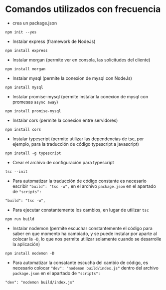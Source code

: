 # Comandos utilizados con frecuencia
* crea un package.json
```
npm init --yes
```

* Instalar express (framework de NodeJs)
```
npm install express
```

* Instalar morgan (permite ver en consola, las solicitudes del cliente)
```
npm install morgan
```

* Instalar mysql (permite la conexion de mysql con NodeJs)
```
npm install mysql
```

* Instalar promise-mysql (permite instalar la conexion de mysql con promesas `async away`)
```
npm install promise-mysql
```

* Instalar cors (permite la conexion entre servidores)
```
npm install cors
```

* Instalar typescript (permite utilizar las dependencias de tsc, por ejemplo, para la traducción de código typescript a javascript)
```
npm install -g typescript
```

  * Crear el archivo de configuración para typescript
```
tsc --init
```

  * Para automatizar la traducción de código constante es necesario escribir `"build": "tsc -w",` en el archivo `package.json` en el apartado de `"scripts":`
```
"build": "tsc -w",
```

  * Para ejecutar constantemente los cambios, en lugar de utiilzar `tsc`
```
npm run build
```

* Instalar nodemon (permite escuchar constantemente el código para saber en que momento ha cambiado, y se puede instalar por aparte al colocar la `-D`, lo que nos permite utilizar solamente cuando se desarrolle la aplicación)
```
npm install nodemon -D
```

  * Para automatizar la consatante escucha del cambio de código, es necesario colocar `"dev": "nodemon build/index.js"` dentro del archivo `package.json` en el apartado de `"scripts":`
  ```
  "dev": "nodemon build/index.js"
  ```
